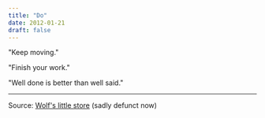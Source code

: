 ```yaml
---
title: "Do"
date: 2012-01-21
draft: false
---
```


"Keep moving."

"Finish your work."

"Well done is better than well said."

---

Source: [Wolf's little store](http://wolfslittlestore.be/ethos/) (sadly defunct now)

